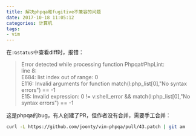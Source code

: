 ```yaml
---
title: 解决phpqa和fugitive不兼容的问题
date: 2017-10-18 11:05:12
categories: 计算机
tags:
- vim
---
```

在`:Gstatus`中查看diff时，报错：

> Error detected while processing function Phpqa#PhpLint:                                                                                                                                       
line    8:                                                                                                                                                                                    
E684: list index out of range: 0                                                                                                                                                              
E116: Invalid arguments for function match(l:php_list[0],"No syntax errors") == -1                                                                                                            
E15: Invalid expression: 0 != v:shell_error && match(l:php_list[0],"No syntax errors") == -1

这是phpqa的bug，有人创建了PR，但作者没有合并，需要手工合并：

```bash
curl -L https://github.com/joonty/vim-phpqa/pull/43.patch | git am
```

